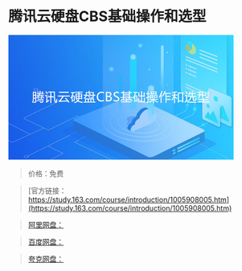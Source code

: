 # 腾讯云硬盘CBS基础操作和选型

![img](../../../assets/study163/free/4b0ffe5a-dddc-405e-8a60-70949582b14f.jpg)

> 价格：免费

> [官方链接：https://study.163.com/course/introduction/1005908005.htm](https://study.163.com/course/introduction/1005908005.htm)

> [阿里网盘：]()

> [百度网盘：]()

> [夸克网盘：]()

